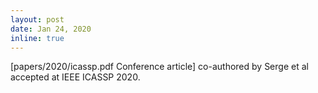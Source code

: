 ```yaml
---
layout: post
date: Jan 24, 2020
inline: true
---
```


[papers/2020/icassp.pdf Conference article] co-authored by Serge et al accepted at IEEE ICASSP 2020.
